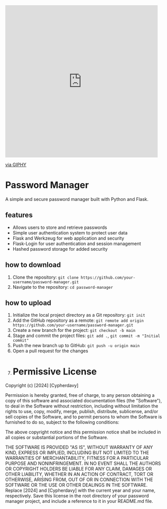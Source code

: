 
<iframe src="https://giphy.com/embed/Qu61Zv3BR7r88l2EGI" width="480" height="480" frameBorder="0" class="giphy-embed" allowFullScreen></iframe><p><a href="https://giphy.com/gifs/Qu61Zv3BR7r88l2EGI">via GIPHY</a></p>









# Password Manager

A simple and secure password manager built with Python and Flask.

## features

* Allows users to store and retrieve passwords
* Simple user authentication system to protect user data
* Flask and Werkzeug for web application and security
* Flask-Login for user authentication and session management
* Hashed password storage for added security

## how to download

1. Clone the repository: `git clone https://github.com/your-username/password-manager.git`
2. Navigate to the repository: `cd password-manager`

## how to upload

1. Initialize the local project directory as a Git repository: `git init`
2. Add the GitHub repository as a remote: `git remote add origin https://github.com/your-username/password-manager.git`
3. Create a new branch for the project: `git checkout -b main`
4. Stage and commit the project files: `git add .`, `git commit -m "Initial commit"`
5. Push the new branch up to GitHub: `git push -u origin main`
6. Open a pull request for the changes
7. # Permissive License

Copyright (c) [2024] [Cypherdavy]

Permission is hereby granted, free of charge, to any person obtaining a copy of this software and associated documentation files (the "Software"), to deal in the Software without restriction, including without limitation the rights to use, copy, modify, merge, publish, distribute, sublicense, and/or sell copies of the Software, and to permit persons to whom the Software is furnished to do so, subject to the following conditions:

The above copyright notice and this permission notice shall be included in all copies or substantial portions of the Software.

THE SOFTWARE IS PROVIDED "AS IS", WITHOUT WARRANTY OF ANY KIND, EXPRESS OR IMPLIED, INCLUDING BUT NOT LIMITED TO THE WARRANTIES OF MERCHANTABILITY, FITNESS FOR A PARTICULAR PURPOSE AND NONINFRINGEMENT. IN NO EVENT SHALL THE AUTHORS OR COPYRIGHT HOLDERS BE LIABLE FOR ANY CLAIM, DAMAGES OR OTHER LIABILITY, WHETHER IN AN ACTION OF CONTRACT, TORT OR OTHERWISE, ARISING FROM, OUT OF OR IN CONNECTION WITH THE SOFTWARE OR THE USE OR OTHER DEALINGS IN THE SOFTWARE.
Replace [2024] and [Cypherdavy] with the current year and your name, respectively. Save this license in the root directory of your password manager project, and include a reference to it in your README.md file.
